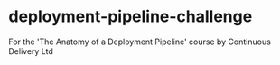 # deployment-pipeline-challenge
For the 'The Anatomy of a Deployment Pipeline' course by Continuous Delivery Ltd
